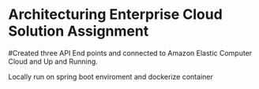 # Architecturing Enterprise Cloud Solution Assignment

#Created three API End points and connected to Amazon Elastic Computer Cloud and Up and Running.

Locally run on spring boot enviroment and dockerize container
